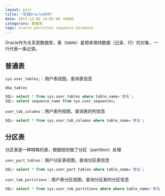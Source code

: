 ```yaml
---
layout: post
title: "实践Oracle序列"
date: 2017-12-06 14:05:00 +0800
categories: 数据库
tags: oracle partition sequence database
---
```


Oracle作为关系型数据库，表（table）是用来保持数据（记录、行）的对象，一行代表一条记录。

## 普通表

`sys.user_tables;`：用户表视图，查询表信息

`dba_tables`

````sql
SQL> select * from sys.user_tables where table_name='表名';
SQL> select sequence_name from sys.user_sequences;
````

`user_tab_columns`：用户表列视图，查询表的列信息

```sql
SQL> select * from sys.user_tab_columns where table_name='表名';
```

## 分区表

分区表是一种特殊的表，根据规则做了分区（partition）处理

`user_part_tables`：用户分区表视图，查询分区表信息

```sql
SQL> select * from sys.user_part_tables where table_name='表名';
```

`user_tab_partitions`：用户表分区视图，查询分区表的分区信息

```sql
SQL> select * from sys.user_tab_partitions where where table_name='表名';
```


